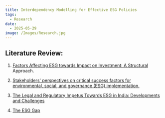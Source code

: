 ```yaml
---
title: Interdependency Modelling for Effective ESG Policies
tags:
  - Research
date:
  - 2025-05-29
image: /Images/Research.jpg
---
```

## Literature Review:

1. [Factors Affecting ESG towards Impact on Investment: A Structural](https://doi.org/10.3390/su131910868) Approach.
    
2. [Stakeholders' perspectives on critical success factors for environmental, social, and governance (ESG) implementation.](https://doi.org/10.1016/j.jenvman.2024.121583)
    
3. [The Legal and Regulatory Impetus Towards ESG in India: Developments and Challenges](https://doi.org/10.2139/ssrn.4323313)
    
4. [The ESG Gap](https://doi.org/10.2139/ssrn.4293914)